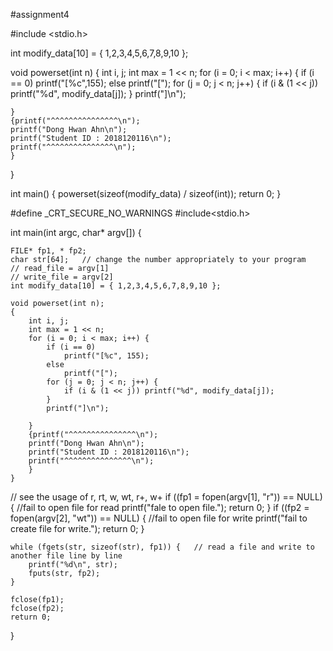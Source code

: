#assignment4

#include <stdio.h>

int modify_data[10] = { 1,2,3,4,5,6,7,8,9,10 };

void powerset(int n)
{
	int i, j;
	int max = 1 << n;
	for (i = 0; i < max; i++) {
		if (i == 0)
			printf("[%c",155);
		else
		printf("[");
		for (j = 0; j < n; j++) {
			if (i & (1 << j)) printf("%d", modify_data[j]);
		}
		printf("]\n");
		
	}
	{printf("^^^^^^^^^^^^^^^\n");
	printf("Dong Hwan Ahn\n");
	printf("Student ID : 2018120116\n");
	printf("^^^^^^^^^^^^^^^\n");
	}
}

int main()
{
	powerset(sizeof(modify_data) / sizeof(int));
	return 0;
}

#define _CRT_SECURE_NO_WARNINGS
#include<stdio.h>

int main(int argc, char* argv[]) {

	FILE* fp1, * fp2;
	char str[64];   // change the number appropriately to your program
	// read_file = argv[1]
	// write_file = argv[2]
	int modify_data[10] = { 1,2,3,4,5,6,7,8,9,10 };

	void powerset(int n);
	{
		int i, j;
		int max = 1 << n;
		for (i = 0; i < max; i++) {
			if (i == 0)
				printf("[%c", 155);
			else
				printf("[");
			for (j = 0; j < n; j++) {
				if (i & (1 << j)) printf("%d", modify_data[j]);
			}
			printf("]\n");

		}
		{printf("^^^^^^^^^^^^^^^\n");
		printf("Dong Hwan Ahn\n");
		printf("Student ID : 2018120116\n");
		printf("^^^^^^^^^^^^^^^\n");
		}
	}

// see the usage of r, rt, w, wt, r+, w+
	if ((fp1 = fopen(argv[1], "r")) == NULL) { //fail to open file for read
		printf("fale to open file.");
		return 0;
	}
	if ((fp2 = fopen(argv[2], "wt")) == NULL) { //fail to open file for write
		printf("fail to create file for write.");
		return 0;
	}

	while (fgets(str, sizeof(str), fp1)) {   // read a file and write to another file line by line
		printf("%d\n", str);
		fputs(str, fp2);
	}

	fclose(fp1);
	fclose(fp2);
	return 0;
}
